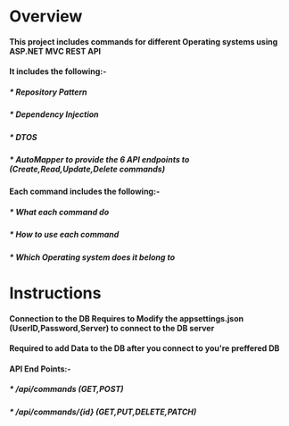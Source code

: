 # Overview

#### This project includes commands for different Operating systems using ASP.NET MVC REST API

#### It includes the following:-
##### * Repository Pattern
##### * Dependency Injection
##### * DTOS
##### * AutoMapper to provide the 6 API endpoints to (Create,Read,Update,Delete commands)

#### Each command includes the following:-
##### * What each command do
##### * How to use each command
##### * Which Operating system does it belong to


# Instructions

#### Connection to the DB Requires to Modify the appsettings.json (UserID,Password,Server) to connect to the DB server
#### Required to add Data to the DB after you connect to you're preffered DB

#### API End Points:-
##### * /api/commands (GET,POST)
##### * /api/commands/{id} (GET,PUT,DELETE,PATCH)
